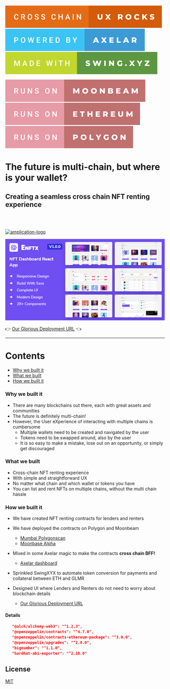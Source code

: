 
![Cross Chain UX Rocks](assets/cross-chain-ux-rocks.svg)
![Powered by Axelar](assets/powered-by-axelar.svg)
![Made with SwingXYZ](assets/made-with-swing.xyz.svg)


![Runs On Moonbeam](assets/runs-on-moonbeam.svg)
![Runs On Ethereum](assets/runs-on-ethereum.svg)
![Runs On Polygon](assets/runs-on-polygon.svg)






# The future is multi-chain, but where is your wallet?

## Creating a seamless cross chain NFT renting experience
<br><br>

<p>

  <a href="https://amplication.com" target="_blank">
    <img alt="amplication-logo" height="70" alt="Amplication Logo" src="https://amplication.com/images/amplication-logo-purple.svg"/>
  </a>
</p>


![Dashboard](assets/dashboard-main.png)

:point_right: [Our Glorious Deployment URL](https://here.xyz) :point_left:

---

Contents
===

 * [Why we built it](#why-we-built-it)
 * [What we built](#What-we-built)
 * [How we built it](#How-we-built)



 ### Why we built it

+ There are many blockchains out there, each with great assets and communities
+ The future is definitely multi-chain!   
+ However, the User eXperience of interacting with multiple chains is cumbersome
    + Multiple wallets need to be created and navigated by the user
    + Tokens need to be swapped around, also by the user
    + It is so easy to make a mistake, lose out on an opportunity, or simply get discouraged

 ### What we built
 + Cross-chain NFT renting experience
 + With simple and straightforward UX
 + No matter what chain and which wallet or tokens you have 
 + You can list and rent NFTs on multiple chains, without the multi chain hassle

 
 ### How we built it
 + We have created NFT renting contracts for lenders and renters
 + We have deployed the contracts on Polygon and Moonbeam
    - [Mumbai Polygonscan](https://mumbai.polygonscan.com/address/0x8c787c95e9f1bbc6153336571b7ab58cd57ad98c) 
    - [Moonbase Alpha](https://moonbase.moonscan.io/token/0xec19ebb094269b2782fbab3b5ce6e3cb4dea86a2)
    
 + Mixed in some Axelar magic to make the contracts **cross chain BFF!**
    - [Axelar dashboard](https://axelar.network/)
    
 + Sprinkled SwingXYX to automate token conversion for payments and collateral between ETH and GLMR
 + Designed UI where Lenders and Renters do not need to worry about blockchain details
    - [Our Glorious Deployment URL](https://here.xyz)

#### Details
 ```json
    "@alch/alchemy-web3": "^1.2.3",
    "@openzeppelin/contracts": "^4.7.0",
    "@openzeppelin/contracts-ethereum-package": "^3.0.0",
    "@openzeppelin/upgrades": "^2.8.0",
    "bignumber": "^1.1.0",
    "hardhat-abi-exporter": "^2.10.0"
```


## License

[MIT](https://choosealicense.com/licenses/mit/)

